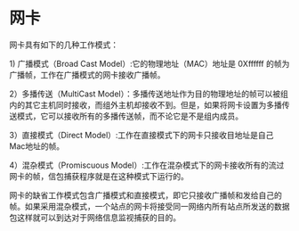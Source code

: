 # 网卡

网卡具有如下的几种工作模式：

1\) 广播模式（Broad Cast Model）:它的物理地址（MAC）地址是 0Xffffff 的帧为广播帧，工作在广播模式的网卡接收广播帧。

2）多播传送（MultiCast Model）：多播传送地址作为目的物理地址的帧可以被组内的其它主机同时接收，而组外主机却接收不到。但是，如果将网卡设置为多播传送模式，它可以接收所有的多播传送帧，而不论它是不是组内成员。

3）直接模式（Direct Model）:工作在直接模式下的网卡只接收目地址是自己 Mac地址的帧。

4）混杂模式（Promiscuous Model）:工作在混杂模式下的网卡接收所有的流过网卡的帧，信包捕获程序就是在这种模式下运行的。

网卡的缺省工作模式包含广播模式和直接模式，即它只接收广播帧和发给自己的帧。如果采用混杂模式，一个站点的网卡将接受同一网络内所有站点所发送的数据包这样就可以到达对于网络信息监视捕获的目的。

  


